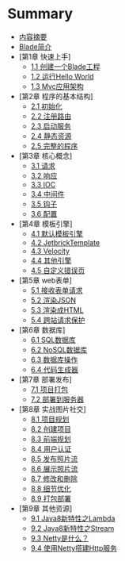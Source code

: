 ﻿# Summary

* [内容摘要](README.md)
* [Blade简介](INTRO.md)
* [第1章 快速上手]
  * [1.1 创建一个Blade工程](chapter1/1.1-create-blade-application.md)
  * [1.2 运行Hello World](chapter1/1.2-run-hello-world.md)
  * [1.3 Mvc应用架构](chapter1/1.3-mvc-web-architecture.md)
* [第2章 程序的基本结构]
  * [2.1 初始化](chapter2/2.1-initialize.md)
  * [2.2 注册路由](chapter2/2.2-register-route.md)
  * [2.3 启动服务](chapter2/2.3-start-server.md)
  * [2.4 静态资源](chapter2/2.4-static-resource.md)
  * [2.5 完整的程序](chapter2/2.5-complete-application.md)
* [第3章 核心概念]
  * [3.1 请求](chapter3/3.1-request.md)
  * [3.2 响应](chapter3/3.2-response.md)
  * [3.3 IOC](chapter3/3.3-ioc.md)
  * [3.4 中间件](chapter3/3.4-middlewares.md)
  * [3.5 钩子](chapter3/3.5-webhook.md)
  * [3.6 配置](chapter3/3.6-config.md)
* [第4章 模板引擎]
  * [4.1 默认模板引擎](chapter4/4.1-default-tempalte.md)
  * [4.2 JetbrickTemplate](chapter4/4.2-jetbrick.md)
  * [4.3 Velocity](chapter4/4.3-velocity.md)
  * [4.4 其他引擎](chapter4/4.4-other.md)
  * [4.5 自定义错误页](chapter4/4.5-custom-error-page.md)
* [第5章 web表单]
  * [5.1 接收表单请求](chapter5/5.1-accept-form-request.md)
  * [5.2 渲染JSON](chapter5/5.2-renderjson.md)
  * [5.3 渲染成HTML](chapter5/5.3-render-html.md)
  * [5.4 跨站请求保护](chapter5/5.4-csrf-token.md)
* [第6章 数据库]
  * [6.1 SQL数据库](chapter6/6.1-sql-database.md)
  * [6.2 NoSQL数据库](chapter6/6.2-nosql.md)
  * [6.3 数据库操作](chapter6/6.3-database-opt.md)
  * [6.4 代码生成器](chapter6/6.4-code-generator.md)
* [第7章 部署发布]
  * [7.1 项目打包](chapter7/7.1-package.md)
  * [7.2 部署到服务器](chapter7/7.2-deploy-to-server.md)
* [第8章 实战图片社交]
  * [8.1 项目规划](chapter8/8.1-project-plan.md)
  * [8.2 创建项目](chapter8/8.2-create-project.md)
  * [8.3 前端规划](chapter8/8.3-front-plan.md)
  * [8.4 用户认证](chapter8/8.4-user-auth.md)
  * [8.5 发布照片流](chapter8/8.5-save-photo-feed.md)
  * [8.6 展示照片流](chapter8/8.6-show-photo-feed.md)
  * [8.7 修改和删除](chapter8/8.1-update-delete.md)
  * [8.8 细节优化](chapter8/8.1-optimize.md)
  * [8.9 打包部署](chapter8/8.1-package-deploy.md)
* [第9章 其他资源]
  * [9.1 Java8新特性之Lambda](chapter9/9.1-java8-lambda.md)
  * [9.2 Java8新特性之Stream](chapter9/9.2-java8-stream.md)
  * [9.3 Netty是什么？](chapter9/9.3-what-is-netty.md)
  * [9.4 使用Netty搭建Http服务](chapter9/9.4-use-netty-create-httpserver.md)

